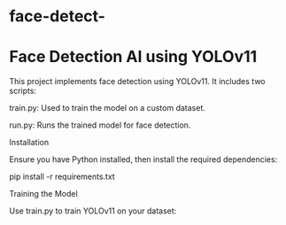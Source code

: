 # face-detect-
  # Face Detection AI using YOLOv11

This project implements face detection using YOLOv11. It includes two scripts:

train.py: Used to train the model on a custom dataset.

run.py: Runs the trained model for face detection.

Installation

Ensure you have Python installed, then install the required dependencies:

pip install -r requirements.txt

Training the Model

Use train.py to train YOLOv11 on your dataset:
